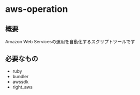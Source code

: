 aws-operation
====

概要
----
Amazon Web Servicesの運用を自動化するスクリプトツールです 

必要なもの
---
* ruby
* bundler
* awssdk
* right_aws

